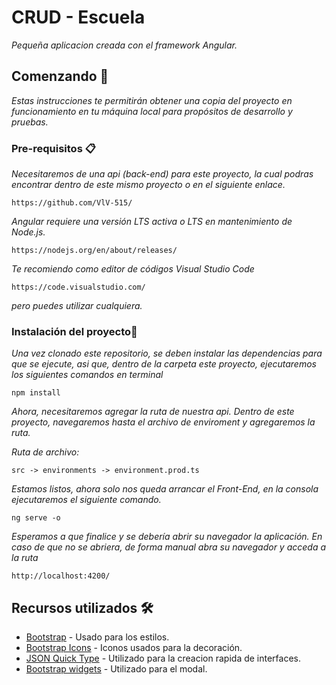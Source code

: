 # CRUD - Escuela

_Pequeña aplicacion creada con el framework Angular._

## Comenzando 🚀

_Estas instrucciones te permitirán obtener una copia del proyecto en funcionamiento en tu máquina local para propósitos de desarrollo y pruebas._

### Pre-requisitos 📋

_Necesitaremos de una api (back-end) para este proyecto, la cual podras encontrar dentro de este mismo proyecto o en el siguiente enlace._

```
https://github.com/VlV-515/
```

_Angular requiere una versión LTS activa o LTS en mantenimiento de Node.js._

```
https://nodejs.org/en/about/releases/
```

_Te recomiendo como editor de códigos Visual Studio Code_

```
https://code.visualstudio.com/
```

_pero puedes utilizar cualquiera._

### Instalación del proyecto🔧

_Una vez clonado este repositorio, se deben instalar las dependencias para que se ejecute, asi que, dentro de la carpeta este proyecto, ejecutaremos los siguientes comandos en terminal_

```
npm install
```

_Ahora, necesitaremos agregar la ruta de nuestra api._
_Dentro de este proyecto, navegaremos hasta el archivo de enviroment y agregaremos la ruta._

_Ruta de archivo:_

```
src -> environments -> environment.prod.ts
```

_Estamos listos, ahora solo nos queda arrancar el Front-End, en la consola ejecutaremos el siguiente comando._

```
ng serve -o
```

_Esperamos a que finalice y se debería abrir su navegador la aplicación. En caso de que no se abriera, de forma manual abra su navegador y acceda a la ruta_

```
http://localhost:4200/
```

## Recursos utilizados 🛠️

- [Bootstrap](https://getbootstrap.com/) - Usado para los estilos.
- [Bootstrap Icons](https://icons.getbootstrap.com/) - Iconos usados para la decoración.
- [JSON Quick Type](https://quicktype.io/) - Utilizado para la creacion rapida de interfaces.
- [Bootstrap widgets](https://ng-bootstrap.github.io/#/home) - Utilizado para el modal.
